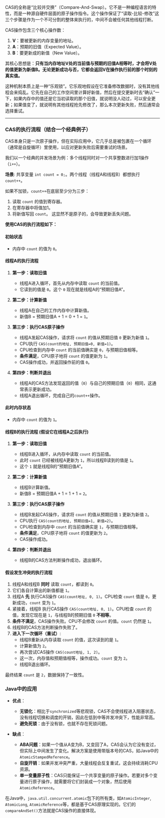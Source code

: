 
CAS的全称是“比较并交换”（Compare-And-Swap）。它不是一种编程语言的特性，而是一种源自硬件层面的原子操作指令。这个操作保证了“读取-比较-修改”这三个步骤是作为一个不可分割的整体来执行的，中间不会被任何其他线程打断。

CAS操作包含三个核心操作数：
1.  **V**：要被更新的内存变量的地址。
2.  **A**：预期的旧值（Expected Value）。
3.  **B**：要更新成的新值（New Value）。

其核心思想是：**只有当内存地址V处的当前值与预期的旧值A相等时，才会将V处的值更新为新值B。无论更新成功与否，它都会返回V在操作执行前的那个时刻的真实值。**

这种机制本质上是一种“乐观锁”。它乐观地假设在它准备修改数据时，没有其他线程会来捣乱。它先在自己的工作空间里计算好新值，然后在提交更新时去“确认”一下，如果内存中的值还是它当初读取的那个旧值，就说明没人动过，可以安全更新；如果值变了，就说明有其他线程抢先修改了，那么本次更新失败，然后通常会选择重试。

---

### CAS的执行流程（结合一个经典例子）

CAS本身只是一次原子操作，但在实际应用中，它几乎总是被包裹在一个循环（通常是自旋循环）里使用，以应对更新失败后需要重试的场景。

我们以一个经典的并发场景为例：多个线程同时对一个共享整数进行加1操作（`i++`）。

**场景**: 共享变量 `int count = 0;`。两个线程（线程A和线程B）都想执行 `count++`。

如果不加锁，`count++`在底层至少分为三步：
1.  读取 `count` 的值到寄存器。
2.  在寄存器中将值加1。
3.  将新值写回 `count`。
这显然不是原子的，会导致更新丢失问题。

**使用CAS的执行流程如下：**

#### 初始状态
*   内存中 `count` 的值为 `0`。

#### 线程A的执行流程
1.  **第一步：读取旧值**
    *   线程A进入循环，首先从内存中读取 `count` 的当前值。
    *   它读到的值是 `0`。这个 `0` 现在就是线程A的“预期旧值A”。

2.  **第二步：计算新值**
    *   线程A在自己的工作内存中计算新值。
    *   新值B = 预期旧值A + 1 = 0 + 1 = `1`。

3.  **第三步：执行CAS原子操作**
    *   线程A发起CAS操作，请求将 `count` 的值从预期旧值 `0` 更新为新值 `1`。
    *   CPU执行 `CAS(count的地址, 预期旧值=0, 新值=1)`。
    *   CPU检查到内存中 `count` 的当前值确实是 `0`，与预期旧值相等。
    *   **条件满足**，CPU原子地将 `count` 的值更新为 `1`。
    *   CAS操作成功，并返回操作前的值 `0`。

4.  **第四步：判断并退出**
    *   线程A的CAS方法发现返回的值（`0`）与自己的预期旧值（`0`）相同，这通常表示更新成功。
    *   线程A退出循环，完成自己的`count++`操作。

#### 此时内存状态
*   内存中 `count` 的值为 `1`。

#### 线程B的执行流程 (假设它在线程A之后执行)
1.  **第一步：读取旧值**
    *   线程B进入循环，从内存中读取 `count` 的当前值。
    *   此时 `count` 已经被线程A更新为 `1`，所以线程B读到的值是 `1`。
    *   这个 `1` 就是线程B的“预期旧值A”。

2.  **第二步：计算新值**
    *   线程B计算新值。
    *   新值B = 预期旧值A + 1 = 1 + 1 = `2`。

3.  **第三步：执行CAS原子操作**
    *   线程B发起CAS操作，请求将 `count` 的值从预期旧值 `1` 更新为新值 `2`。
    *   CPU执行 `CAS(count的地址, 预期旧值=1, 新值=2)`。
    *   CPU检查到内存中 `count` 的当前值确实是 `1`，与预期旧值相等。
    *   **条件满足**，CPU原子地将 `count` 的值更新为 `2`。
    *   CAS操作成功。

4.  **第四步：判断并退出**
    *   线程B的CAS方法判断操作成功，退出循环。

#### 假设发生冲突的执行流程
1.  线程A和线程B **同时** 读取 `count`，都读到 `0`。
2.  它们各自计算出的新值都是 `1`。
3.  线程A **先** 执行CAS操作 `CAS(count地址, 0, 1)`。CPU检查 `count` 值是 `0`，更新成功，`count` 变为 `1`。
4.  紧接着，线程B 执行CAS操作 `CAS(count地址, 0, 1)`。CPU检查 `count` 的值，发现它现在是 `1`，与线程B的预期旧值 `0` **不相等**。
5.  **条件不满足**，CAS操作失败。CPU不会修改 `count` 的值。`count` 仍然是 `1`。
6.  线程B的CAS方法判断操作失败了。
7.  **进入下一次循环（重试）**:
    *   线程B重新从内存读取 `count` 的值，这次读到的是 `1`。
    *   计算新值为 `2`。
    *   再次尝试CAS操作 `CAS(count地址, 1, 2)`。
    *   这一次，内存值和预期值相等，操作成功。`count` 变为 `2`。
    *   线程B退出循环。

最终结果 `count` 是 `2`，数据保持了一致性。

### Java中的应用

*   **优点**：
    *   **无锁化**：相比于`synchronized`等悲观锁，CAS不会使线程进入阻塞状态，没有线程切换和调度的开销，因此在低到中等并发冲突下，性能非常高。
    *   **避免死锁**：由于没有锁，也就不存在死锁问题。

*   **缺点**：
    *   **ABA问题**：如果一个值从A变为B，又变回了A，CAS会认为它没有变过，但实际上中间发生了变化。解决方案是使用带版本号的CAS，如Java中的`AtomicStampedReference`。
    *   **自旋开销**：如果并发冲突严重，大量线程会反复重试，这会持续消耗CPU资源。
    *   **单一变量原子性**：CAS只能保证一个共享变量的原子操作。若要对多个变量进行原子操作，就需要将它们封装成一个对象，然后使用`AtomicReference`。

在Java中，`java.util.concurrent.atomic`包下的所有类，如`AtomicInteger`, `AtomicLong`, `AtomicReference`等，都是基于CAS原理实现的。它们的`compareAndSet()`方法就是CAS操作的直接体现。